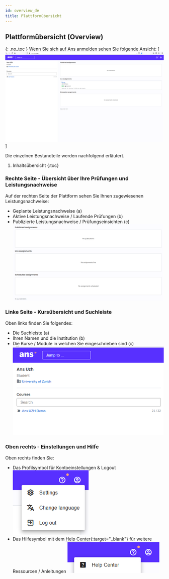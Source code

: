 ```yaml
---
id: overview_de
title: Plattformübersicht
---
```


## Plattformübersicht (Overview)
{: .no_toc }
Wenn Sie sich auf Ans anmelden sehen Sie folgende Ansicht:
[![Startseite-Uebersicht](assets/overview.png)]

Die einzelnen Bestandteile werden nachfolgend erläutert.

1. Inhaltsübersicht
{:toc}

### Rechte Seite - Übersicht über Ihre Prüfungen und Leistungsnachweise
Auf der rechten Seite der Plattform sehen Sie Ihnen zugewiesenen Leistungsnachweise:
* Geplante Leistungsnachweise (a)
* Aktive Leistungsnachweise / Laufende Prüfungen (b)
* Publizierte Leistungsnachweise / Prüfungseinsichten (c)
[![Startseite-Uebersicht-Rechts](assets/overview-right.png)](assets/overview-right.png)

### Linke Seite - Kursübersicht und Suchleiste
Oben links finden Sie folgendes:
* Die Suchleiste (a)
* Ihren Namen und die Institution (b)
* Die Kurse / Module in welchen Sie eingeschrieben sind (c)
[![Startseite-Uebersicht-Links](assets/overview-left.png)](assets/overview-left.png)

### Oben rechts - Einstellungen und Hilfe
Oben rechts finden Sie:
* Das Profilsymbol für Kontoeinstellungen & Logout  
[![Startseite-Uebersicht-Einstellungen](assets/overview-settings.png)](assets/overview-settings.png)
* Das Hilfesymbol mit dem [Help Center](https://support.ans.app/hc/en-us){:target="_blank"} für weitere Ressourcen / Anleitungen
[![Startseite-Uebersicht-Hilfe](assets/overview-help.png)](assets/overview-help.png)



